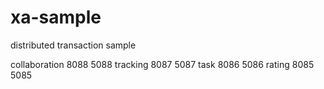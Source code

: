 # xa-sample
distributed transaction sample

collaboration 8088 5088
tracking 8087 5087
task 8086 5086
rating 8085 5085

